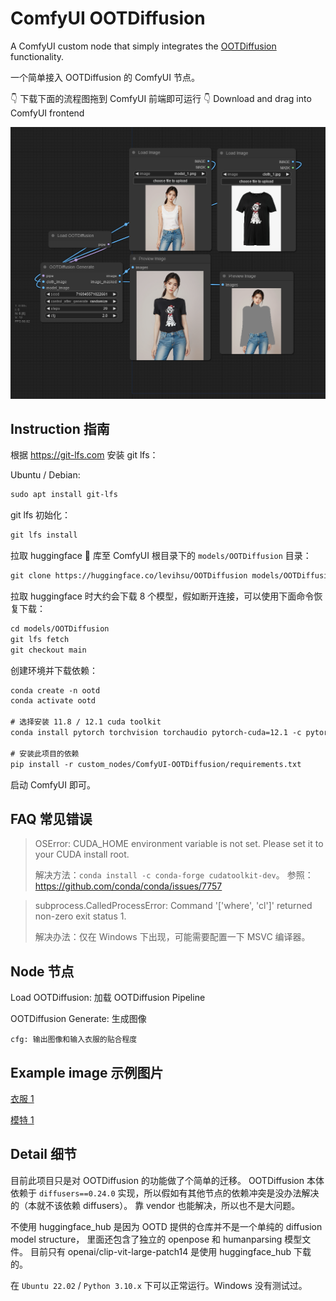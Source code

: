 # ComfyUI OOTDiffusion

A ComfyUI custom node that simply integrates the [OOTDiffusion](https://github.com/levihsu/OOTDiffusion) functionality.

一个简单接入 OOTDiffusion 的 ComfyUI 节点。

👇 下载下面的流程图拖到 ComfyUI 前端即可运行 👇 Download and drag into ComfyUI frontend

![](./assets/graph.png)

## Instruction 指南

根据 https://git-lfs.com 安装 git lfs：

Ubuntu / Debian:

```txt
sudo apt install git-lfs
```

git lfs 初始化：

```txt
git lfs install
```

拉取 huggingface 🤗 库至 ComfyUI 根目录下的 `models/OOTDiffusion` 目录：

```txt
git clone https://huggingface.co/levihsu/OOTDiffusion models/OOTDiffusion
```

拉取 huggingface 时大约会下载 8 个模型，假如断开连接，可以使用下面命令恢复下载：

```txt
cd models/OOTDiffusion
git lfs fetch
git checkout main
```

创建环境并下载依赖：

```txt
conda create -n ootd
conda activate ootd

# 选择安装 11.8 / 12.1 cuda toolkit
conda install pytorch torchvision torchaudio pytorch-cuda=12.1 -c pytorch -c nvidia

# 安装此项目的依赖
pip install -r custom_nodes/ComfyUI-OOTDiffusion/requirements.txt
```

启动 ComfyUI 即可。

## FAQ 常见错误

> OSError: CUDA_HOME environment variable is not set. Please set it to your CUDA install root.
>
> 解决方法：`conda install -c conda-forge cudatoolkit-dev`。
> 参照：https://github.com/conda/conda/issues/7757

> subprocess.CalledProcessError: Command '['where', 'cl']' returned non-zero exit status 1.
>
> 解决办法：仅在 Windows 下出现，可能需要配置一下 MSVC 编译器。

## Node 节点

Load OOTDiffusion: 加载 OOTDiffusion Pipeline

OOTDiffusion Generate: 生成图像

    cfg: 输出图像和输入衣服的贴合程度

## Example image 示例图片

[衣服 1](./assets/cloth_1.jpg)

[模特 1](./assets/model_1.png)

## Detail 细节

目前此项目只是对 OOTDiffusion 的功能做了个简单的迁移。
OOTDiffusion 本体依赖于 `diffusers==0.24.0` 实现，所以假如有其他节点的依赖冲突是没办法解决的（本就不该依赖 diffusers）。
靠 vendor 也能解决，所以也不是大问题。

不使用 huggingface_hub 是因为 OOTD 提供的仓库并不是一个单纯的 diffusion model structure，
里面还包含了独立的 openpose 和 humanparsing 模型文件。
目前只有 openai/clip-vit-large-patch14 是使用 huggingface_hub 下载的。

在 `Ubuntu 22.02` / `Python 3.10.x` 下可以正常运行。Windows 没有测试过。
